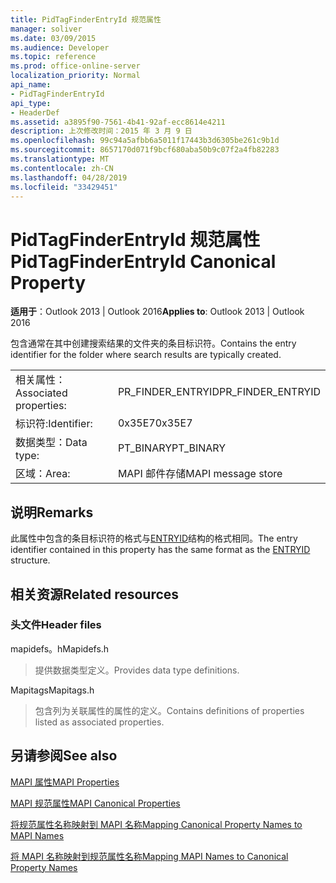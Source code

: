 ```yaml
---
title: PidTagFinderEntryId 规范属性
manager: soliver
ms.date: 03/09/2015
ms.audience: Developer
ms.topic: reference
ms.prod: office-online-server
localization_priority: Normal
api_name:
- PidTagFinderEntryId
api_type:
- HeaderDef
ms.assetid: a3895f90-7561-4b41-92af-ecc8614e4211
description: 上次修改时间：2015 年 3 月 9 日
ms.openlocfilehash: 99c94a5afbb6a5011f17443b3d6305be261c9b1d
ms.sourcegitcommit: 8657170d071f9bcf680aba50b9c07f2a4fb82283
ms.translationtype: MT
ms.contentlocale: zh-CN
ms.lasthandoff: 04/28/2019
ms.locfileid: "33429451"
---
```

# <a name="pidtagfinderentryid-canonical-property"></a><span data-ttu-id="36dcf-103">PidTagFinderEntryId 规范属性</span><span class="sxs-lookup"><span data-stu-id="36dcf-103">PidTagFinderEntryId Canonical Property</span></span>

  
  
<span data-ttu-id="36dcf-104">**适用于**：Outlook 2013 | Outlook 2016</span><span class="sxs-lookup"><span data-stu-id="36dcf-104">**Applies to**: Outlook 2013 | Outlook 2016</span></span> 
  
<span data-ttu-id="36dcf-105">包含通常在其中创建搜索结果的文件夹的条目标识符。</span><span class="sxs-lookup"><span data-stu-id="36dcf-105">Contains the entry identifier for the folder where search results are typically created.</span></span>
  
|||
|:-----|:-----|
|<span data-ttu-id="36dcf-106">相关属性：</span><span class="sxs-lookup"><span data-stu-id="36dcf-106">Associated properties:</span></span>  <br/> |<span data-ttu-id="36dcf-107">PR_FINDER_ENTRYID</span><span class="sxs-lookup"><span data-stu-id="36dcf-107">PR_FINDER_ENTRYID</span></span>  <br/> |
|<span data-ttu-id="36dcf-108">标识符:</span><span class="sxs-lookup"><span data-stu-id="36dcf-108">Identifier:</span></span>  <br/> |<span data-ttu-id="36dcf-109">0x35E7</span><span class="sxs-lookup"><span data-stu-id="36dcf-109">0x35E7</span></span>  <br/> |
|<span data-ttu-id="36dcf-110">数据类型：</span><span class="sxs-lookup"><span data-stu-id="36dcf-110">Data type:</span></span>  <br/> |<span data-ttu-id="36dcf-111">PT_BINARY</span><span class="sxs-lookup"><span data-stu-id="36dcf-111">PT_BINARY</span></span>  <br/> |
|<span data-ttu-id="36dcf-112">区域：</span><span class="sxs-lookup"><span data-stu-id="36dcf-112">Area:</span></span>  <br/> |<span data-ttu-id="36dcf-113">MAPI 邮件存储</span><span class="sxs-lookup"><span data-stu-id="36dcf-113">MAPI message store</span></span>  <br/> |
   
## <a name="remarks"></a><span data-ttu-id="36dcf-114">说明</span><span class="sxs-lookup"><span data-stu-id="36dcf-114">Remarks</span></span>

<span data-ttu-id="36dcf-115">此属性中包含的条目标识符的格式与[ENTRYID](entryid.md)结构的格式相同。</span><span class="sxs-lookup"><span data-stu-id="36dcf-115">The entry identifier contained in this property has the same format as the [ENTRYID](entryid.md) structure.</span></span> 
  
## <a name="related-resources"></a><span data-ttu-id="36dcf-116">相关资源</span><span class="sxs-lookup"><span data-stu-id="36dcf-116">Related resources</span></span>

### <a name="header-files"></a><span data-ttu-id="36dcf-117">头文件</span><span class="sxs-lookup"><span data-stu-id="36dcf-117">Header files</span></span>

<span data-ttu-id="36dcf-118">mapidefs。h</span><span class="sxs-lookup"><span data-stu-id="36dcf-118">Mapidefs.h</span></span>
  
> <span data-ttu-id="36dcf-119">提供数据类型定义。</span><span class="sxs-lookup"><span data-stu-id="36dcf-119">Provides data type definitions.</span></span>
    
<span data-ttu-id="36dcf-120">Mapitags</span><span class="sxs-lookup"><span data-stu-id="36dcf-120">Mapitags.h</span></span>
  
> <span data-ttu-id="36dcf-121">包含列为关联属性的属性的定义。</span><span class="sxs-lookup"><span data-stu-id="36dcf-121">Contains definitions of properties listed as associated properties.</span></span>
    
## <a name="see-also"></a><span data-ttu-id="36dcf-122">另请参阅</span><span class="sxs-lookup"><span data-stu-id="36dcf-122">See also</span></span>



[<span data-ttu-id="36dcf-123">MAPI 属性</span><span class="sxs-lookup"><span data-stu-id="36dcf-123">MAPI Properties</span></span>](mapi-properties.md)
  
[<span data-ttu-id="36dcf-124">MAPI 规范属性</span><span class="sxs-lookup"><span data-stu-id="36dcf-124">MAPI Canonical Properties</span></span>](mapi-canonical-properties.md)
  
[<span data-ttu-id="36dcf-125">将规范属性名称映射到 MAPI 名称</span><span class="sxs-lookup"><span data-stu-id="36dcf-125">Mapping Canonical Property Names to MAPI Names</span></span>](mapping-canonical-property-names-to-mapi-names.md)
  
[<span data-ttu-id="36dcf-126">将 MAPI 名称映射到规范属性名称</span><span class="sxs-lookup"><span data-stu-id="36dcf-126">Mapping MAPI Names to Canonical Property Names</span></span>](mapping-mapi-names-to-canonical-property-names.md)

